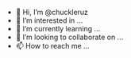- 👋 Hi, I’m @chuckleruz
- 👀 I’m interested in ...
- 🌱 I’m currently learning ...
- 💞️ I’m looking to collaborate on ...
- 📫 How to reach me ...

<!---
chuckleruz/chuckleruz is a ✨ special ✨ repository because its `README.md` (this file) appears on your GitHub profile.
You can click the Preview link to take a look at your changes.
--->
